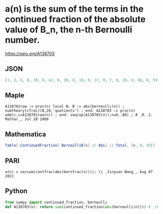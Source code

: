 # a\(n\) is the sum of the terms in the continued fraction of the absolute value of B\_n, the n\-th Bernoulli number\.
https://oeis.org/A138703
## JSON
```JSON
[1, 2, 6, 0, 30, 0, 42, 0, 30, 0, 18, 0, 37, 0, 7, 0, 28, 0, 96, 0, 559, 0, 6210, 0, 86617, 0, 1425523, 0, 27298263, 0, 601580913, 0, 15116315788, 0, 429614643067, 0, 13711655205344, 0, 488332318973599, 0, 19296579341940107, 0, 841693047573684421, 0, 40338071854059455479]
```
## Maple
```Maple
A138701row := proc(n) local B; B := abs(bernoulli(n)) ; numtheory[cfrac](B,20,'quotients') ; end: A138703 := proc(n) add(c,c=A138701row(n)) ; end: seq(op(A138703(n)),n=0..80) ; # _R. J. Mathar_, Jul 20 2009
```
## Mathematica
```Mathematica
Table[ ContinuedFraction[ BernoulliB[n] // Abs] // Total, {n, 0, 50}] (* _Jean-François Alcover_, Mar 27 2013 *)
```
## PARI
```PARI
a(n) = vecsum(contfrac(abs(bernfrac(n)))); \\ _Jinyuan Wang_, Aug 07 2021
```
## Python
```Python
from sympy import continued_fraction, bernoulli
def A138703(n): return sum(continued_fraction(abs(bernoulli(n)))) # _Chai Wah Wu_, Apr 14 2023
```
